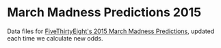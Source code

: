 March Madness Predictions 2015
==============================

Data files for [FiveThirtyEight's 2015 March Madness Predictions](http://fivethirtyeight.com/interactives/march-madness-predictions-2015/), updated each time we calculate new odds.
